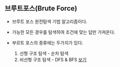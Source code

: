 ## 브루트포스(Brute Force)

- 브루트 포스 완전탐색 기법 알고리즘이다.

- 가능한 모든 경우를 탐색하여 조건에 맞는 답만 가져온다.

- 부르트 포스의 종류에는 두가지가 있다. 
  1. 선형 구조 탐색 - 순차 탐색
  2. 비선형 구조 탐색 - DFS & BFS [보기](https://github.com/wntjq68/algorithm-learn/tree/master/DFS%20%26%20BFS)

